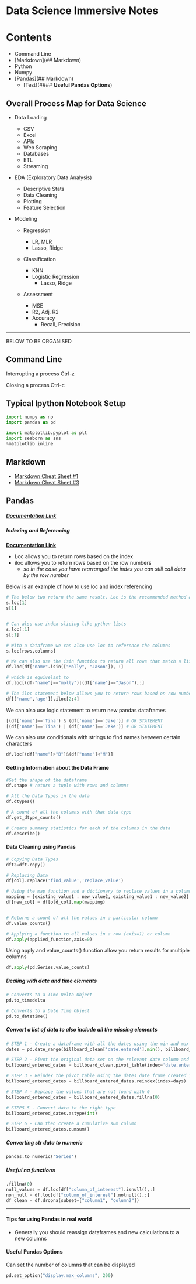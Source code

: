 # Data Science Immersive Notes

# Contents
* Command Line
* [Markdown](## Markdown)
* Python
* Numpy
* [Pandas](## Markdown)
  * [Test](#### __Useful Pandas Options__)


## Overall Process Map for Data Science

* Data Loading
  * CSV
  * Excel
  * APIs
  * Web Scraping
  * Databases
  * ETL
  * Streaming

* EDA (Exploratory Data Analysis)
  * Descriptive Stats
  * Data Cleaning
  * Plotting
  * Feature Selection

* Modeling
  * Regression
    * LR, MLR
    * Lasso, Ridge

  * Classification
    * KNN
    * Logistic Regression
      * Lasso, Ridge

  * Assessment
    * MSE
    * R2, Adj. R2
    * Accuracy
      * Recall, Precision



---
BELOW TO BE ORGANISED


## Command Line

Interrupting a process
Ctrl-z

Closing a process
Ctrl-c

## Typical Ipython Notebook Setup
```python
import numpy as np
import pandas as pd

import matplotlib.pyplot as plt
import seaborn as sns
%matplotlib inline
```


## Markdown
* [Markdown Cheat Sheet #1](https://help.ghost.org/hc/en-us/articles/224410728-Markdown-Guide#headers)
* [Markdown Cheat Sheet #3](https://markable.in/file/aa191728-9dc7-11e1-91c7-984be164924a.html)


## Pandas
##### [__Documentation Link__](http://pandas.pydata.org/pandas-docs/stable/#)


##### __Indexing and Referencing__
[__Documentation Link__](http://pandas.pydata.org/pandas-docs/stable/indexing.html)
* Loc allows you to return rows based on the index
* iloc allows you to return rows based on the row numbers
    * _so in the case you have rearranged the index you can still call data by the row number_

Below is an example of how to use loc and index referencing
```python
# The below two return the same result. Loc is the recommended method and has better performance.
s.loc[1]
s[1]


# Can also use index slicing like python lists
s.loc[:1]
s[:1]

# With a dataframe we can also use loc to reference the columns
s.loc[rows,columns]

# We can also use the isin function to return all rows that match a list
df.loc[df["name".isin(["Molly", "Jason"]), :]

# which is equivelant to
df.loc[(df-"name"]=="molly")|(df["name"]=="Jason"),:]

# The iloc statement below allows you to return rows based on row number.
df[['name','age']].iloc[2:4]
```

We can also use logic statement to return new pandas dataframes
```python
[(df['name']=='Tina') & (df['name']=='Jake')] # OR STATEMENT
[(df['name']=='Tina') | (df['name']=='Jake')] # OR STATEMENT

```

We can also use conditionals with strings to find names between certain characters
```python
df.loc[(df["name"]>"B"]&(df["name"]<"M")]
```

#### Getting Information about the Data Frame
```python
#Get the shape of the dataframe
df.shape # returs a tuple with rows and columns

# All the Data Types in the data
df.dtypes()

# A count of all the columns with that data type
df.get_dtype_counts()

# Create summary statistics for each of the columns in the data  
df.describe()


```

#### Data Cleaning using Pandas

```python
# Copying Data Types
dft2=dft.copy()

# Replacing Data
df[col].replace('find_value','replace_value')

# Using the map function and a dictionary to replace values in a column
mapping = {existing_value1 : new_value2, existing_value1 : new_value2}
df[new_col] = df[old_col].map(mapping)


# Returns a count of all the values in a particular column
df.value_counts()

# Applying a function to all values in a row (axis=1) or column
df.apply(applied_function,axis=0)
```

Using apply and value_counts() function allow you return results for multiple columns
```python
df.apply(pd.Series.value_counts)
```

##### Dealing with date and time elements
```python
# Converts to a Time Delta Object
pd.to_timedelta

# Converts to a Date Time Object
pd.to_datetime()
```

##### Convert a list of data to also include all the missing elements
```python
# STEP 1 - Create a dataframe with all the dates using the min and max of the relevant column in the original data set
dates = pd.date_range(billboard_clean['date.entered'].min(), billboard_clean['date.entered'].max(), freq='D')

# STEP 2 - Pivot the original data set on the relevant date column and use the appropriate aggregate function
billboard_entered_dates = billboard_clean.pivot_table(index='date.entered', values='track', aggfunc='count')

# STEP 3 - Reindex the pivot table using the dates date frame created in step 1
billboard_entered_dates = billboard_entered_dates.reindex(index=days)

# STEP 4 - Replace the values that are not found with 0
billboard_entered_dates = billboard_entered_dates.fillna(0)

# STEP5 5 - Convert data to the right type
billboard_entered_dates.astype(int)

# STEP 6 - Can then create a cumulative sum column
billboard_entered_dates.cumsum()

```

##### Converting str data to numeric
```python
pandas.to_numeric('Series')
```

##### Useful na functions
```python
.fillna(0)
null_values = df.loc[df["column_of_interest"].isnull(),:]
non_null = df.loc[df["column_of_interest"].notnull(),:]
df_clean = df.dropna(subset=["column1", "column2"])
```


---
#### __Tips for using Pandas in real world__
* Generally you should reassign dataframes and new calculations to a new columns


#### __Useful Pandas Options__
Can set the number of columns that can be displayed
```python
pd.set_option("display.max_columns", 200)
```
